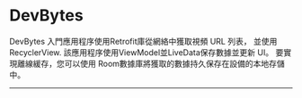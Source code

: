 # DevBytes
DevBytes 入門應用程序使用Retrofit庫從網絡中獲取視頻 URL 列表， 並使用RecyclerView. 該應用程序使用ViewModel並LiveData保存數據並更新 UI。
要實現離線緩存，您可以使用 Room數據庫將獲取的數據持久保存在設備的本地存儲中。

***


